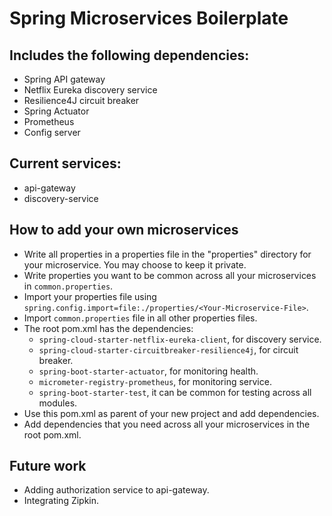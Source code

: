 # Spring Microservices Boilerplate
## Includes the following dependencies:
- Spring API gateway
- Netflix Eureka discovery service
- Resilience4J circuit breaker
- Spring Actuator
- Prometheus
- Config server
## Current services:
- api-gateway
- discovery-service
## How to add your own microservices
- Write all properties in a properties file in the "properties" directory for your microservice. You may choose to keep it private.
- Write properties you want to be common across all your microservices in ```common.properties```.
- Import your properties file using ```spring.config.import=file:./properties/<Your-Microservice-File>```.
- Import ```common.properties``` file in all other properties files.
- The root pom.xml has the dependencies:
  - ```spring-cloud-starter-netflix-eureka-client```, for discovery service.
  - ```spring-cloud-starter-circuitbreaker-resilience4j```, for circuit breaker.
  - ```spring-boot-starter-actuator```, for monitoring health.
  - ```micrometer-registry-prometheus```, for monitoring service.
  - ```spring-boot-starter-test```, it can be common for testing across all modules.
- Use this pom.xml as parent of your new project and add dependencies.
- Add dependencies that you need across all your microservices in the root pom.xml.

## Future work
- Adding authorization service to api-gateway.
- Integrating Zipkin.
